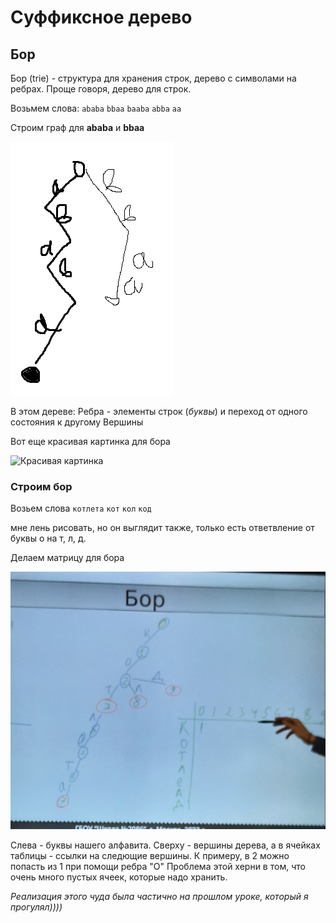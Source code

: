 # Суффиксное дерево

## Бор

Бор (trie) - структура для хранения строк, дерево с символами на ребрах.
Проще говоря, дерево для строк.

Возьмем слова:
`ababa`
`bbaa`
`baaba`
`abba`
`aa`

Строим граф для **ababa** и **bbaa**

![Бор](../imgs/bohr_1.png)

В этом дереве:
Ребра - элементы строк (_буквы_) и переход от одного состояния к другому
Вершины

Вот еще красивая картинка для бора

![Красивая картинка](https://media.geeksforgeeks.org/wp-content/uploads/20220828232752/Triedatastructure1.png)

### Строим бор
Возьем слова `котлета` `кот` `кол` `код`

мне лень рисовать, но он выглядит также, только есть ответвление от буквы о на т, л, д.

Делаем матрицу для бора

![Матрица](../imgs/bohr_2.jpg)

Слева - буквы нашего алфавита. Сверху - вершины дерева, а в ячейках таблицы - ссылки на следющие вершины. К примеру, в 2 можно попасть из 1 при помощи ребра "О" Проблема этой херни в том, что очень много пустых ячеек, которые надо хранить.

_Реализация этого чуда была частично на прошлом уроке, который я прогулял))))_

